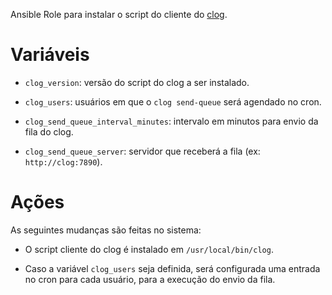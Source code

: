 Ansible Role para instalar o script do cliente do
[clog](https://github.com/zanardo/clog).

# Variáveis

- `clog_version`: versão do script do clog a ser instalado.

- `clog_users`: usuários em que o `clog send-queue` será agendado no cron.

- `clog_send_queue_interval_minutes`: intervalo em minutos para envio da fila do
   clog.

- `clog_send_queue_server`: servidor que receberá a fila (ex:
  `http://clog:7890`).

# Ações

As seguintes mudanças são feitas no sistema:

- O script cliente do clog é instalado em `/usr/local/bin/clog`.

- Caso a variável `clog_users` seja definida, será configurada uma entrada no
  cron para cada usuário, para a execução do envio da fila.
